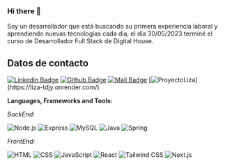 ### Hi there 👋

Soy un desarrollador que está buscando su primera experiencia laboral y aprendiendo nuevas tecnologías cada día, el día 30/05/2023 terminé el curso de Desarrollador Full Stack de Digital House.

## Datos de contacto
[![Linkedin Badge](https://img.shields.io/badge/-JohannJerman-0e76a8?style=flat&labelColor=0e76a8&logo=linkedin&logoColor=white)](https://www.linkedin.com/in/johannjerman/)
[![Github Badge](<https://img.shields.io/badge/-JohannJerman-rgb(36,%2041,%2046)?style=flat&labelColor=rgb(36,%2041,%2046)&logo=github&logoColor=white>)](https://github.com/johann-jerman)
[![Mail Badge](https://img.shields.io/badge/-JohannJerman-c0392b?style=flat&labelColor=c0392b&logo=gmail&logoColor=white)](mailto:johannjerman014@gmail.com)
[![ProyectoLiza](https://img.shields.io/badge/-ProyectoLiza-rgb(29,84,126)?style=flat&labelColor=rgb(29,84,126)&logoColor=white)](https://liza-tdjy.onrender.com/)

**Languages, Frameworks and Tools:** &nbsp;

*BackEnd:* &nbsp;

![Node.js](https://img.shields.io/badge/-Node.js-339933?style=for-the-badge&logo=node.js&logoColor=FAFAFA)
![Express](https://img.shields.io/badge/-Express-FAFAFA?style=for-the-badge&logo=express&logoColor=333)
![MySQL](https://img.shields.io/badge/-MYSQL-00618b?style=for-the-badge&logo=mysql&logoColor=fafafa)
![Java](https://img.shields.io/badge/-JAVA-FF8000?style=for-the-badge&logo=java&logoColor=white)
![Spring](https://img.shields.io/badge/-Spring-6DB33F?style=for-the-badge&logo=spring&logoColor=white)

*FrontEnd:* &nbsp;

![HTML](https://img.shields.io/badge/-HTML-E34F26?style=for-the-badge&logo=html5&logoColor=fafafa)
![CSS](https://img.shields.io/badge/-CSS-1572B6?style=for-the-badge&logo=css3&logoColor=fafafa)
![JavaScript](https://img.shields.io/badge/-JavaScript-F7DF1E?style=for-the-badge&logo=javascript&logoColor=333)
![React](https://img.shields.io/badge/-React-61DAFB?style=for-the-badge&logo=react&logoColor=333)
![Tailwind CSS](https://img.shields.io/badge/-Tailwind-38B2AC?style=for-the-badge&logo=tailwind-css&logoColor=white)
![Next.js](https://img.shields.io/badge/-Next.js-000000?style=for-the-badge&logo=next.js&logoColor=white)

<!--
**johann-jerman/johann-jerman** is a ✨ _special_ ✨ repository because its `README.md` (this file) appears on your GitHub profile.

Here are some ideas to get you started:

- 🔭 I’m currently working on ...
- 🌱 I’m currently learning ...
- 👯 I’m looking to collaborate on ...
- 🤔 I’m looking for help with ...
- 💬 Ask me about ...
- 📫 How to reach me: ...
- 😄 Pronouns: ...
- ⚡ Fun fact: ...
-->

